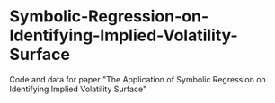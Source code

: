 # Symbolic-Regression-on-Identifying-Implied-Volatility-Surface
Code and data for paper "The Application of Symbolic Regression on Identifying Implied Volatility Surface"
